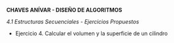 **CHAVES ANÍVAR - DISEÑO DE ALGORITMOS**

*4.1 Estructuras Secuenciales - Ejercicios Propuestos*
- Ejercicio 4. Calcular el volumen y la superficie de un cilindro
